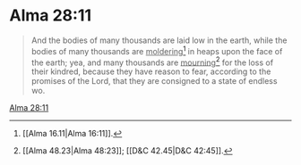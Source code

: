 # Alma 28:11

> And the bodies of many thousands are laid low in the earth, while the bodies of many thousands are <u>moldering</u>[^a] in heaps upon the face of the earth; yea, and many thousands are <u>mourning</u>[^b] for the loss of their kindred, because they have reason to fear, according to the promises of the Lord, that they are consigned to a state of endless wo.

[Alma 28:11](https://www.churchofjesuschrist.org/study/scriptures/bofm/alma/28?lang=eng&id=p11#p11)


[^a]: [[Alma 16.11|Alma 16:11]].  
[^b]: [[Alma 48.23|Alma 48:23]]; [[D&C 42.45|D&C 42:45]].  

